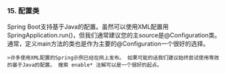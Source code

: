 ### 15. 配置类

Spring Boot支持基于Java的配置。虽然可以使用XML配置用SpringApplication.run()，但我们通常建议您的主source是@Configuration类。 通常，定义main方法的类也是作为主要的@Configuration一个很好的选择。

    >许多使用XML配置的Spring示例已经在网上发布。 如果可能的话我们建议始终尝试使用等效的基于Java的配置。 搜索 enable* 注解可以是一个很好的起点。